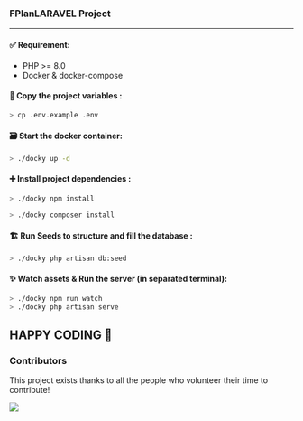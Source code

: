 ### FPlanLARAVEL Project

---

#### ✅ Requirement:
- PHP >= 8.0
- Docker & docker-compose

#### 📝 Copy the project variables :

`````bash
> cp .env.example .env
`````

#### 🗃️ Start the docker container:

````bash
> ./docky up -d
````
#### ➕ Install project dependencies :
````bash
> ./docky npm install

> ./docky composer install
````

#### 🏗️ Run Seeds to structure and fill the database :

````bash
> ./docky php artisan db:seed
````

#### ✨ Watch assets & Run the server (in separated terminal):

````bash
> ./docky npm run watch
> ./docky php artisan serve
````

## HAPPY CODING 🚀

### Contributors

This project exists thanks to all the people who volunteer their time to contribute!

<a href="https://github.com/ELMANSOURISAAD/FPlanLARAVEL/graphs/contributors">
  <img src="https://contrib.rocks/image?repo=ELMANSOURISAAD/FPlanLARAVEL" />
</a>

